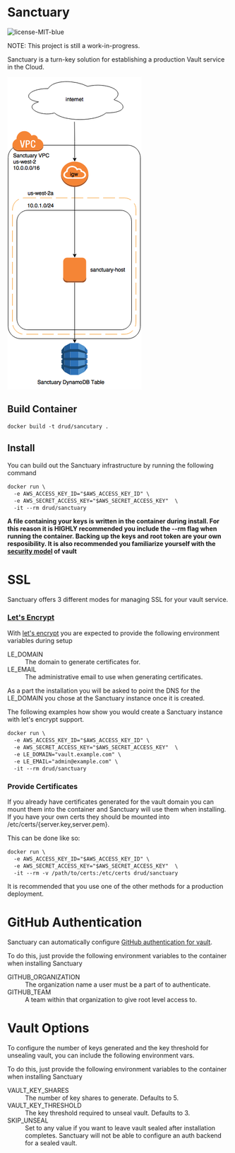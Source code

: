 # Sanctuary

![license-MIT-blue](https://img.shields.io/badge/license-MIT-blue.svg)


NOTE: This project is still a work-in-progress.

Sanctuary is a turn-key solution for establishing a production Vault service in the Cloud.

![Sanctuary-vpc-diagram](img/sanctuary.png)

## Build Container
```
docker build -t drud/sancutary .
```

## Install
You can build out the Sanctuary infrastructure by running the following command
```
docker run \
  -e AWS_ACCESS_KEY_ID="$AWS_ACCESS_KEY_ID" \
  -e AWS_SECRET_ACCESS_KEY="$AWS_SECRET_ACCESS_KEY"  \
  -it --rm drud/sanctuary
```

**A file containing your keys is written in the container during install. For this reason
it is HIGHLY recommended you include the --rm flag when running the container. Backing up the keys
and root token are your own resposibility. It is also recommended you familiarize yourself
with the [security model](https://www.vaultproject.io/docs/internals/security.html) of vault**

# SSL

Sanctuary offers 3 different modes for managing SSL for your vault service.

### [Let's Encrypt](https://letsencrypt.org/)
With [let's encrypt](https://letsencrypt.org/) you are expected to provide the following environment variables
during setup

<dl>
  <dt>LE_DOMAIN</dt>
  <dd>The domain to generate certificates for.</dd>
  <dt>LE_EMAIL</dt>
  <dd>The administrative email to use when generating certificates.</dd>
</dl>

As a part the installation you will be asked to point the DNS for the LE_DOMAIN you chose
at the Sanctuary instance once it is created.

The following examples how show you would create a Sanctuary instance with let's encrypt
support.

```
docker run \
  -e AWS_ACCESS_KEY_ID="$AWS_ACCESS_KEY_ID" \
  -e AWS_SECRET_ACCESS_KEY="$AWS_SECRET_ACCESS_KEY"  \
  -e LE_DOMAIN="vault.example.com" \
  -e LE_EMAIL="admin@example.com" \
  -it --rm drud/sanctuary
```

### Provide Certificates

If you already have certificates generated for the vault domain you can mount them
into the container and Sanctuary will use them when installing. If you have your own certs they should be mounted into /etc/certs/{server.key,server.pem}.

This can be done like so:

```
docker run \
  -e AWS_ACCESS_KEY_ID="$AWS_ACCESS_KEY_ID" \
  -e AWS_SECRET_ACCESS_KEY="$AWS_SECRET_ACCESS_KEY"  \
  -it --rm -v /path/to/certs:/etc/certs drud/sanctuary
```

It is recommended that you use one of the other methods for a production deployment.

# GitHub Authentication
Sanctuary can automatically configure [GitHub authentication for vault](https://www.vaultproject.io/docs/auth/github.html).

To do this, just provide the following environment variables to the container when installing Sanctuary

<dl>
  <dt>GITHUB_ORGANIZATION</dt>
  <dd>The organization name a user must be a part of to authenticate.</dd>
  <dt>GITHUB_TEAM</dt>
  <dd>A team within that organization to give root level access to.</dd>
</dl>

# Vault Options
To configure the number of keys generated and the key threshold for unsealing vault, you can
include the following environment vars.

To do this, just provide the following environment variables to the container when installing Sanctuary

<dl>
  <dt>VAULT_KEY_SHARES</dt>
  <dd>The number of key shares to generate. Defaults to 5.</dd>
  <dt>VAULT_KEY_THRESHOLD</dt>
  <dd>The key threshold required to unseal vault. Defaults to 3.</dd>
  <dt>SKIP_UNSEAL</dt>
  <dd>Set to any value if you want to leave vault sealed after installation completes. Sanctuary
  will not be able to configure an auth backend for a sealed vault.</dd>
</dl>
